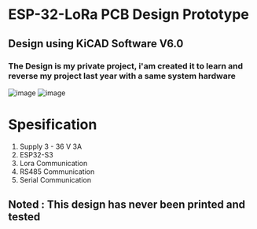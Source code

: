 # **ESP-32-LoRa PCB Design Prototype**

## Design using KiCAD Software V6.0

### The Design is my private project, i'am created it to learn and reverse my project last year with a same system hardware

![image](https://github.com/user-attachments/assets/50a4a9c0-3e8c-41fe-a017-4b96cf7caf95) ![image](https://github.com/user-attachments/assets/ddb95160-d836-4581-b739-3f268ba6da4b)

# Spesification
1. Supply 3 - 36 V 3A
2. ESP32-S3
3. Lora Communication
4. RS485 Communication
5. Serial Communication

## Noted : This design has never been printed and tested
